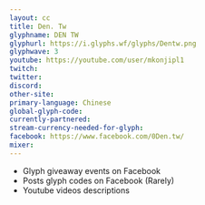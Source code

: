 ```yaml
---
layout: cc
title: Den. Tw
glyphname: DEN TW
glyphurl: https://i.glyphs.wf/glyphs/Dentw.png
glyphwave: 3
youtube: https://youtube.com/user/mkonjipl1
twitch: 
twitter: 
discord: 
other-site: 
primary-language: Chinese
global-glyph-code: 
currently-partnered: 
stream-currency-needed-for-glyph: 
facebook: https://www.facebook.com/0Den.tw/
mixer: 
---
```

* Glyph giveaway events on Facebook
* Posts glyph codes on Facebook (Rarely)
* Youtube videos descriptions
